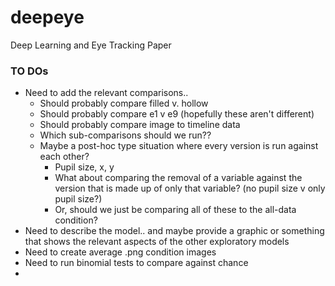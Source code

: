 # deepeye
Deep Learning and Eye Tracking Paper

### TO DOs
- Need to add the relevant comparisons..
  - Should probably compare filled v. hollow
  - Should probably compare e1 v e9 (hopefully these aren't different)
  - Should probably compare image to timeline data
  - Which sub-comparisons should we run??
  - Maybe a post-hoc type situation where every version is run against each other?
    - Pupil size, x, y
    - What about comparing the removal of a variable against the version that is made up of only that variable? (no pupil size v only pupil size?)
    - Or, should we just be comparing all of these to the all-data condition?
- Need to describe the model.. and maybe provide a graphic or something that shows the relevant aspects of the other exploratory models
- Need to create average .png condition images
- Need to run binomial tests to compare against chance
- 